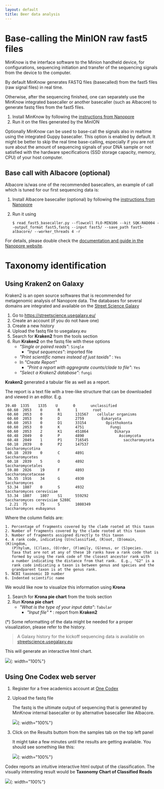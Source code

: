 ```yaml
---
layout: default
title: Beer data analysis
---
```


# Base-calling the MinION raw fast5 files

MinKnow is the interface software to the Minion handheld device, for configurations, sequencing initiation and transfer of the sequencing signals from the device to the computer. 

By default MinKnow generates FASTQ files (basecalled) from the fast5 files (raw signal files) in real time.  

Otherwise, after the sequencing finished, one can separately use the MinKnow integrated basecaller or another basecaller (such as Albacore) to generate fastq files from the fast5 files.

1. Install MinKnow by following the [instructions from Nanopore](https://community.nanoporetech.com/guides/minion/rapid/introduction)
2. Run it on the files generated by the MinION

Optionally MinKnow can be used to base-call the signals also in realtime using the integrated Guppy basecaller. This option is enabled by default. It might be better to skip the real time base-calling, especially if you are not sure about the amount of sequencing signals of your DNA sample or not satisfied with the hardware specifications (SSD storage capacity, memory, CPU) of your host computer.

## Base call with Albacore (optional)

Albacore is/was one of the recommended basecallers, an example of call which is tuned for our first sequencing data is:

1. Install Albacore basecaller (optional) by following the [instructions from Nanopore](https://community.nanoporetech.com/protocols/albacore-offline-basecalli/)
2. Run it using

   ```
   $ read_fast5_basecaller.py --flowcell FLO-MIN106 --kit SQK-RAD004 --output_format fast5,fastq --input fast5/ --save_path fast5-albacore/ --worker_threads 4 -r
   ```

For details, please double check the [documentation and guide in the Nanopore website](https://community.nanoporetech.com/protocols/albacore-offline-basecalli/).

# Taxonomy identification

## Using Kraken2 on Galaxy

Kraken2 is an open source softwares that is recommended for metagenomic analysis of Nanopore data. The databases for several domains are integrated and available on the [Street Science Galaxy](https://streetscience.usegalaxy.eu/)

1. Go to https://streetscience.usegalaxy.eu/
2. Create an account (if you do not have one)
1. Create a new history
1. Upload the fastq file to usegalaxy.eu
2. Search for **Kraken2** from the tools section
3. Run **Kraken2** on the fastq file with these options
   - *"Single or paired reads"*: `Single`
        - *"Input sequences"*: imported file
   - *"Print scientific names instead of just taxids"* : `Yes`
   - In *"Create Report"*
        - *"Print a report with aggregrate counts/clade to file"*: `Yes`
   - *"Select a Kraken2 database"*: `fungi`

**Kraken2** generated a tabular file as well as a report.

The report is a text file with a tree-like structure that can be downloaded and viewed in an editor. E.g.
```
39.40  1335    1335    U       0       unclassified
 60.60  2053    0       R       1       root
 60.60  2053    0       R1      131567    cellular organisms
 60.60  2053    0       D       2759        Eukaryota
 60.60  2053    0       D1      33154         Opisthokonta
 60.60  2053    0       K       4751            Fungi
 60.60  2053    2       K1      451864            Dikarya
 60.48  2049    0       P       4890                Ascomycota
 60.48  2049    1       P1      716545                saccharomyceta
 60.18  2039    0       P2      147537                  Saccharomycotina
 60.18  2039    0       C       4891                      Saccharomycetes
 60.18  2039    5       O       4892                        Saccharomycetales
 59.80  2026    19      F       4893                          Saccharomycetaceae
 56.55  1916    34      G       4930                            Saccharomyces
 53.34  1807    0       S       4932                              Saccharomyces cerevisiae
 53.34  1807    1807    S1      559292                              Saccharomyces cerevisiae S288C
  2.21  75      75      S       1080349                           Saccharomyces eubayanus
```


Where the column fields are:
```
1. Percentage of fragments covered by the clade rooted at this taxon
2. Number of fragments covered by the clade rooted at this taxon
3. Number of fragments assigned directly to this taxon
4. A rank code, indicating (U)nclassified, (R)oot, (D)omain, (K)ingdom,
   (P)hylum, (C)lass, (O)rder, (F)amily, (G)enus, or (S)pecies.
   Taxa that are not at any of these 10 ranks have a rank code that is
   formed by using the rank code of the closest ancestor rank with
   a number indicating the distance from that rank.  E.g., "G2" is a
   rank code indicating a taxon is between genus and species and the
   grandparent taxon is at the genus rank.
5. NCBI taxonomic ID number
6. Indented scientific name
```

We would like now to visualize this information using **Krona**

1. Search for **Krona pie chart** from the tools section
2. Run **Krona pie chart**
   - *"What is the type of your input data"*: `Tabular`
        - *"Input file"* \* : report from **Kraken2**

(\*) Some reformatting of the data might be needed for a proper visualization, please refer to the history.

> A Galaxy history for the kickoff sequencing data is available on [streetscience.usegalaxy.eu](https://streetscience.usegalaxy.eu/u/milad/h/nanoporebeerdecodechimaytriple)

This will generate an interactive html chart. 

![](/images/protocols/beer-data-analysis/krona.png){: width="100%"}


## Using One Codex web server

1. Register for a free academics account at [One Codex](https://app.onecodex.com/register)
2. Upload the fastq file

   The fastq is the ultimate output of sequencing that is generated by MinKnow internal basecaller or by alternative basecaller like Albacore.
   
   ![](/images/protocols/beer-data-analysis/codex1.png){: width="100%"}

3. Click on the Results buttom from the samples tab on the top left panel

   It might take a few minutes until the results are getting available.  You should see something like this:

   ![](/images/protocols/beer-data-analysis/codex2.png){: width="100%"}

Codex reports an intuitive interactive html output of the classification. The visually interesting result would be **Taxonomy Chart of Classified Reads**

![](/images/protocols/beer-data-analysis/codex3.png){: width="100%"}
